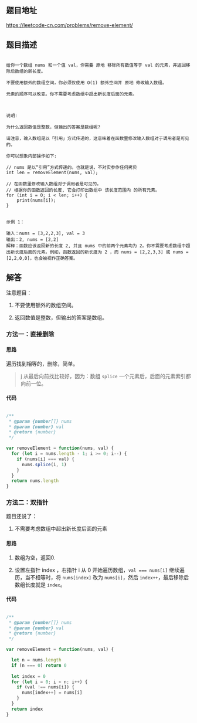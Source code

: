 
## 题目地址

https://leetcode-cn.com/problems/remove-element/

## 题目描述

```

给你一个数组 nums 和一个值 val，你需要 原地 移除所有数值等于 val 的元素，并返回移除后数组的新长度。

不要使用额外的数组空间，你必须仅使用 O(1) 额外空间并 原地 修改输入数组。

元素的顺序可以改变。你不需要考虑数组中超出新长度后面的元素。

 

说明:

为什么返回数值是整数，但输出的答案是数组呢?

请注意，输入数组是以「引用」方式传递的，这意味着在函数里修改输入数组对于调用者是可见的。

你可以想象内部操作如下:

// nums 是以“引用”方式传递的。也就是说，不对实参作任何拷贝
int len = removeElement(nums, val);

// 在函数里修改输入数组对于调用者是可见的。
// 根据你的函数返回的长度, 它会打印出数组中 该长度范围内 的所有元素。
for (int i = 0; i < len; i++) {
    print(nums[i]);
}
 

示例 1：

输入：nums = [3,2,2,3], val = 3
输出：2, nums = [2,2]
解释：函数应该返回新的长度 2, 并且 nums 中的前两个元素均为 2。你不需要考虑数组中超出新长度后面的元素。例如，函数返回的新长度为 2 ，而 nums = [2,2,3,3] 或 nums = [2,2,0,0]，也会被视作正确答案。

```

## 解答

注意题目：

1. 不要使用额外的数组空间。

2. 返回数值是整数，但输出的答案是数组。

### 方法一：直接删除

#### 思路

遍历找到相等的，删除，简单。

> j 从最后向前找比较好，因为：数组 `splice` 一个元素后，后面的元素索引都向前一位。

#### 代码

```js

/**
 * @param {number[]} nums
 * @param {number} val
 * @return {number}
 */

var removeElement = function(nums, val) {
  for (let i = nums.length - 1; i >= 0; i--) {
    if (nums[i] === val) {
      nums.splice(i, 1)
    }
  }
  return nums.length
}

```

### 方法二：双指针

题目还说了：

1. 不需要考虑数组中超出新长度后面的元素

#### 思路

1. 数组为空，返回0.

2. 设置左指针 index ，右指针 i 从 0 开始遍历数组，`val === nums[i]` 继续遍历，当不相等时，将 `nums[index]` 改为 `nums[i]`，然后 `index++`，最后移除后数组长度就是 `index`。

#### 代码

```js

/**
 * @param {number[]} nums
 * @param {number} val
 * @return {number}
 */

var removeElement = function(nums, val) {

  let n = nums.length
  if (n === 0) return 0
  
  let index = 0
  for (let i = 0; i < n; i++) {
    if (val !== nums[i]) {
      nums[index++] = nums[i]
    }
  }
  return index
}

```